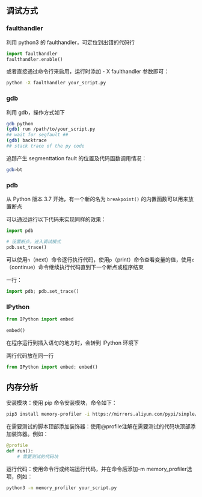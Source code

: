 ## 调试方式

### faulthandler

利用 python3 的 faulthandler，可定位到出错的代码行

```python
import faulthandler
faulthandler.enable()
```

或者直接通过命令行来启用，运行时添加 - X faulthandler 参数即可：

```bash
python -X faulthandler your_script.py
```

### gdb

利用 gdb，操作方式如下

```bash
gdb python
(gdb) run /path/to/your_script.py
## wait for segfault ##
(gdb) backtrace
## stack trace of the py code

```

追踪产生 segmenttation fault 的位置及代码函数调用情况：

```bash
gdb>bt
```

### pdb

从 Python 版本 3.7 开始，有一个新的名为 `breakpoint()` 的内置函数可以用来放置断点

可以通过运行以下代码来实现同样的效果：

```python
import pdb

# 设置断点，进入调试模式
pdb.set_trace()

```

可以使用`n`（next）命令逐行执行代码，使用`p`（print）命令查看变量的值，使用`c`（continue）命令继续执行代码直到下一个断点或程序结束

一行：

```python
import pdb; pdb.set_trace()
```

### IPython

```python
from IPython import embed
 
embed()

```

在程序运行到插入语句的地方时，会转到 IPython 环境下

两行代码放在同一行

```python
from IPython import embed; embed()

```

## 内存分析

安装模块：使用 pip 命令安装模块，命令如下：

```bash
pip3 install memory-profiler -i https://mirrors.aliyun.com/pypi/simple/
```

在需要测试的脚本顶部添加装饰器：使用@profile注解在需要测试的代码块顶部添加装饰器。例如：

```python
@profile
def run():
    # 需要测试的代码块
```

运行代码：使用命令行或终端运行代码，并在命令后添加-m memory_profiler选项，例如：

```bash
python3 -m memory_profiler your_script.py
```


